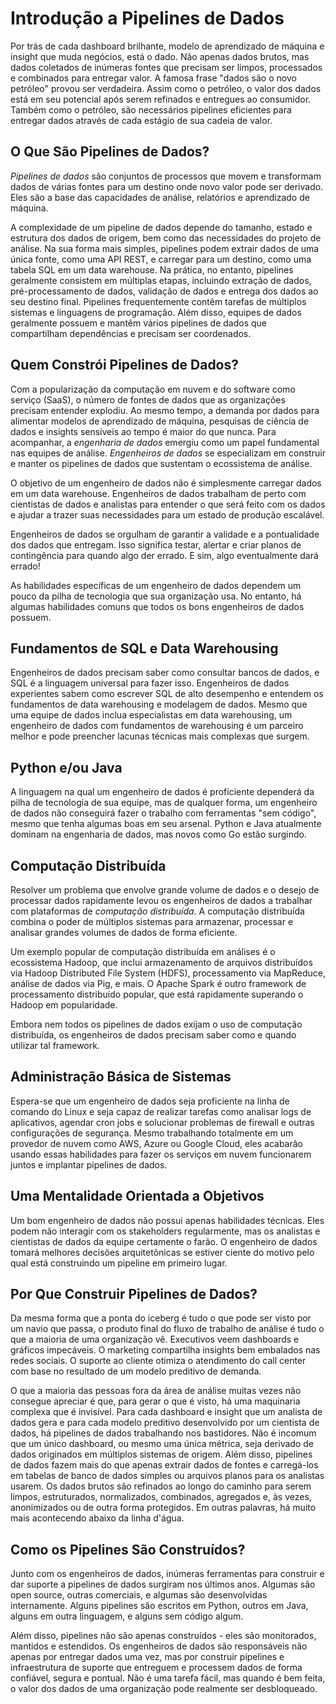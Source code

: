 # Introdução a Pipelines de Dados

Por trás de cada dashboard brilhante, modelo de aprendizado de máquina e insight que muda negócios,
está o dado. Não apenas dados brutos, mas dados coletados de inúmeras fontes que precisam ser
limpos, processados e combinados para entregar valor. A famosa frase "dados são o novo petróleo"
provou ser verdadeira. Assim como o petróleo, o valor dos dados está em seu potencial após serem
refinados e entregues ao consumidor. Também como o petróleo, são necessários pipelines eficientes
para entregar dados através de cada estágio de sua cadeia de valor.

## O Que São Pipelines de Dados?

_Pipelines de dados_ são conjuntos de processos que movem e transformam dados de várias fontes para
um destino onde novo valor pode ser derivado. Eles são a base das capacidades de análise, relatórios
e aprendizado de máquina.

A complexidade de um pipeline de dados depende do tamanho, estado e estrutura dos dados de origem,
bem como das necessidades do projeto de análise. Na sua forma mais simples, pipelines podem extrair
dados de uma única fonte, como uma API REST, e carregar para um destino, como uma tabela SQL em um
data warehouse. Na prática, no entanto, pipelines geralmente consistem em múltiplas etapas,
incluindo extração de dados, pré-processamento de dados, validação de dados e entrega dos dados ao
seu destino final. Pipelines frequentemente contêm tarefas de múltiplos sistemas e linguagens de
programação. Além disso, equipes de dados geralmente possuem e mantêm vários pipelines de dados que
compartilham dependências e precisam ser coordenados.

## Quem Constrói Pipelines de Dados?

Com a popularização da computação em nuvem e do software como serviço (SaaS), o número de fontes de
dados que as organizações precisam entender explodiu. Ao mesmo tempo, a demanda por dados para
alimentar modelos de aprendizado de máquina, pesquisas de ciência de dados e insights sensíveis ao
tempo é maior do que nunca. Para acompanhar, a _engenharia de dados_ emergiu como um papel
fundamental nas equipes de análise. _Engenheiros de dados_ se especializam em construir e manter os
pipelines de dados que sustentam o ecossistema de análise.

O objetivo de um engenheiro de dados não é simplesmente carregar dados em um data
warehouse. Engenheiros de dados trabalham de perto com cientistas de dados e analistas para entender
o que será feito com os dados e ajudar a trazer suas necessidades para um estado de produção
escalável.

Engenheiros de dados se orgulham de garantir a validade e a pontualidade dos dados que
entregam. Isso significa testar, alertar e criar planos de contingência para quando algo der
errado. E sim, algo eventualmente dará errado!

As habilidades específicas de um engenheiro de dados dependem um pouco da pilha de tecnologia que
sua organização usa. No entanto, há algumas habilidades comuns que todos os bons engenheiros de
dados possuem.

## Fundamentos de SQL e Data Warehousing

Engenheiros de dados precisam saber como consultar bancos de dados, e SQL é a linguagem universal
para fazer isso. Engenheiros de dados experientes sabem como escrever SQL de alto desempenho e
entendem os fundamentos de data warehousing e modelagem de dados. Mesmo que uma equipe de dados
inclua especialistas em data warehousing, um engenheiro de dados com fundamentos de warehousing é um
parceiro melhor e pode preencher lacunas técnicas mais complexas que surgem.

## Python e/ou Java

A linguagem na qual um engenheiro de dados é proficiente dependerá da pilha de tecnologia de sua
equipe, mas de qualquer forma, um engenheiro de dados não conseguirá fazer o trabalho com
ferramentas "sem código", mesmo que tenha algumas boas em seu arsenal. Python e Java atualmente
dominam na engenharia de dados, mas novos como Go estão surgindo.

## Computação Distribuída

Resolver um problema que envolve grande volume de dados e o desejo de processar dados rapidamente
levou os engenheiros de dados a trabalhar com plataformas de _computação distribuída_. A computação
distribuída combina o poder de múltiplos sistemas para armazenar, processar e analisar grandes
volumes de dados de forma eficiente.

Um exemplo popular de computação distribuída em análises é o ecossistema Hadoop, que inclui
armazenamento de arquivos distribuídos via Hadoop Distributed File System (HDFS), processamento via
MapReduce, análise de dados via Pig, e mais. O Apache Spark é outro framework de processamento
distribuído popular, que está rapidamente superando o Hadoop em popularidade.

Embora nem todos os pipelines de dados exijam o uso de computação distribuída, os engenheiros de
dados precisam saber como e quando utilizar tal framework.

## Administração Básica de Sistemas

Espera-se que um engenheiro de dados seja proficiente na linha de comando do Linux e seja capaz de
realizar tarefas como analisar logs de aplicativos, agendar cron jobs e solucionar problemas de
firewall e outras configurações de segurança. Mesmo trabalhando totalmente em um provedor de nuvem
como AWS, Azure ou Google Cloud, eles acabarão usando essas habilidades para fazer os serviços em
nuvem funcionarem juntos e implantar pipelines de dados.

## Uma Mentalidade Orientada a Objetivos

Um bom engenheiro de dados não possui apenas habilidades técnicas. Eles podem não interagir com os
stakeholders regularmente, mas os analistas e cientistas de dados da equipe certamente o farão. O 
engenheiro de dados tomará melhores decisões arquitetônicas se estiver ciente do motivo pelo qual 
está construindo um pipeline em primeiro lugar.

## Por Que Construir Pipelines de Dados?

Da mesma forma que a ponta do iceberg é tudo o que pode ser visto por um navio que passa, o produto
final do fluxo de trabalho de análise é tudo o que a maioria de uma organização vê. Executivos veem
dashboards e gráficos impecáveis. O marketing compartilha insights bem embalados nas redes
sociais. O suporte ao cliente otimiza o atendimento do call center com base no resultado de um
modelo preditivo de demanda.

O que a maioria das pessoas fora da área de análise muitas vezes não consegue apreciar é que, para
gerar o que é visto, há uma maquinaria complexa que é invisível. Para cada dashboard e insight que
um analista de dados gera e para cada modelo preditivo desenvolvido por um cientista de dados, há
pipelines de dados trabalhando nos bastidores. Não é incomum que um único dashboard, ou mesmo uma
única métrica, seja derivado de dados originados em múltiplos sistemas de origem. Além disso,
pipelines de dados fazem mais do que apenas extrair dados de fontes e carregá-los em tabelas de
banco de dados simples ou arquivos planos para os analistas usarem. Os dados brutos são refinados
ao longo do caminho para serem limpos, estruturados, normalizados, combinados, agregados e, às
vezes, anonimizados ou de outra forma protegidos. Em outras palavras, há muito mais acontecendo
abaixo da linha d'água.

## Como os Pipelines São Construídos?

Junto com os engenheiros de dados, inúmeras ferramentas para construir e dar suporte a pipelines de
dados surgiram nos últimos anos. Algumas são open source, outras comerciais, e algumas são
desenvolvidas internamente. Alguns pipelines são escritos em Python, outros em Java, alguns em
outra linguagem, e alguns sem código algum.

Além disso, pipelines não são apenas construídos - eles são monitorados, mantidos e
estendidos. Os engenheiros de dados são responsáveis não apenas por entregar dados uma vez, mas por
construir pipelines e infraestrutura de suporte que entreguem e processem dados de forma
confiável, segura e pontual. Não é uma tarefa fácil, mas quando é bem feita, o valor dos dados de
uma organização pode realmente ser desbloqueado.
